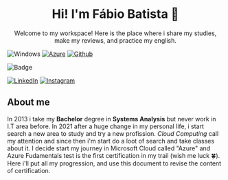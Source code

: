 <h1 align="center"> Hi! I'm Fábio Batista 👋 </h1>

<p align="center"> Welcome to my workspace! Here is the place where i share my studies, make my reviews, and practice my english. </p>

![Windows](https://badgen.net/badge/icon/Windows/0078D6?icon=windows&label) 
[![Azure](https://badgen.net/badge/icon/Azure/0078D4?icon=azure&label)](https://azure.microsoft.com) 
[![Github](https://badgen.net/badge/icon/GitHub/181717?icon=github&label)](https://github.com/ofabiobatista) 

![Badge](https://img.shields.io/badge/LinkedIn-ROCKETSEAT-0A66C2?style=for-the-badge&logo=LinkedIn)

[![LinkedIn](https://badgen.net/badge/icon/LinkedIn/0A66C2?icon=linkedin&label)](https://www.linkedin.com/in/faabiobatista/)
[![Instagram](https://badgen.net/badge/icon/Instagram/E4405F?icon=instagram&label)](https://www.linkedin.com/in/faabiobatista/)

## About me

In 2013 i take my **Bachelor** degree in **Systems Analysis** but never work in I.T area before. In 2021 after a huge change in my personal life, i start search a new area to study and try a new profission. *Cloud Computing* call my attention and since then i'm start do a loot of search and take classes about it. I decide start my journey in Microsoft Cloud called "Azure" and Azure Fudamentals test is the first certification in my trail (wish me luck 🍀). Here i'll put all my progression, and use this document to revise the content of certification.
<!--
**ofabiobatista/ofabiobatista** is a ✨ _special_ ✨ repository because its `README.md` (this file) appears on your GitHub profile.

Here are some ideas to get you started:

- 🔭 I’m currently working on ...
- 🌱 I’m currently learning ...
- 👯 I’m looking to collaborate on ...
- 🤔 I’m looking for help with ...
- 💬 Ask me about ...
- 📫 How to reach me: ...
- 😄 Pronouns: ...
- ⚡ Fun fact: ...
-->
